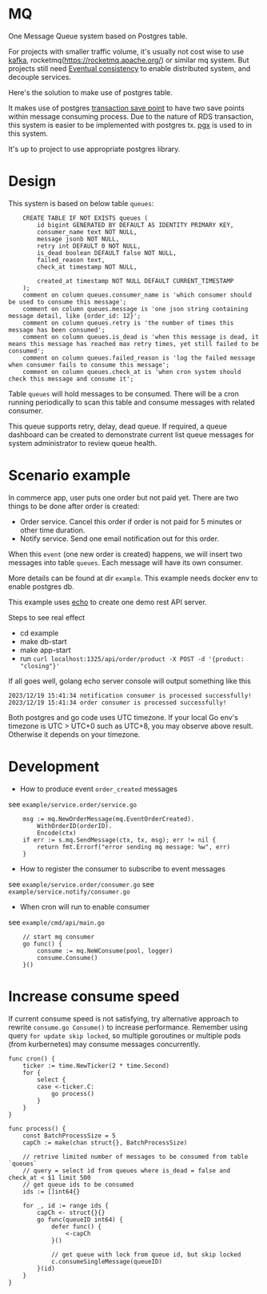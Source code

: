 # MQ

One Message Queue system based on Postgres table.

For projects with smaller traffic volume, it's usually not cost wise to use [kafka](https://kafka.apache.org/),
rocketmq(https://rocketmq.apache.org/) or similar mq system. But projects still need [Eventual consistency](https://en.wikipedia.org/wiki/Eventual_consistency) to enable distributed system, and decouple services.

Here's the solution to make use of postgres table.

It makes use of postgres [transaction save point](https://www.postgresql.org/docs/current/sql-savepoint.html)
to have two save points within message consuming process. Due to the nature of RDS transaction, this system is
easier to be implemented with postgres tx. [pgx](https://github.com/jackc/pgx) is used to in this system.

It's up to project to use appropriate postgres library.

# Design

This system is based on below table `queues`:

```
    CREATE TABLE IF NOT EXISTS queues (
        id bigint GENERATED BY DEFAULT AS IDENTITY PRIMARY KEY,
        consumer_name text NOT NULL,
        message jsonb NOT NULL,
        retry int DEFAULT 0 NOT NULL,
        is_dead boolean DEFAULT false NOT NULL,
        failed_reason text,
        check_at timestamp NOT NULL,

        created_at timestamp NOT NULL DEFAULT CURRENT_TIMESTAMP
    );
	comment on column queues.consumer_name is 'which consumer should be used to consume this message';
    comment on column queues.message is 'one json string containing message detail, like {order_id: 12}';
    comment on column queues.retry is 'the number of times this message has been consumed';
    comment on column queues.is_dead is 'when this message is dead, it means this message has reached max retry times, yet still failed to be consumed';
    comment on column queues.failed_reason is 'log the failed message when consumer fails to consume this message';
    comment on column queues.check_at is 'when cron system should check this message and consume it';
```

Table `queues` will hold messages to be consumed. There will be a cron running periodically to
scan this table and consume messages with related consumer.

This queue supports retry, delay, dead queue. If required, a queue dashboard can be created to demonstrate current list
queue messages for system administrator to review queue health.

# Scenario example

In commerce app, user puts one order but not paid yet. There are two things to be done after order is created:

- Order service. Cancel this order if order is not paid for 5 minutes or other time duration.
- Notify service. Send one email notification out for this order.

When this `event` (one new order is created) happens, we will insert two messages into table `queues`. Each message will
have its own consumer.

More details can be found at dir `example`. This example needs docker env to enable postgres db.

This example uses [echo](https://echo.labstack.com/) to create one demo rest API server.

Steps to see real effect

- cd example
- make db-start
- make app-start
- run `curl localhost:1325/api/order/product -X POST -d '{product: "closing"}'`

If all goes well, golang echo server console will output something like this

```
2023/12/19 15:41:34 notification consumer is processed successfully!
2023/12/19 15:41:34 order consumer is processed successfully!
```

Both postgres and go code uses UTC timezone. If your local Go env's timezone is UTC > UTC+0 such as UTC+8, you may observe
above result. Otherwise it depends on your timezone.

# Development

- How to produce event `order_created` messages

see `example/service.order/service.go`

```
	msg := mq.NewOrderMessage(mq.EventOrderCreated).
		WithOrderID(orderID).
		Encode(ctx)
	if err := s.mq.SendMessage(ctx, tx, msg); err != nil {
		return fmt.Errorf("error sending mq message: %w", err)
	}
```

- How to register the consumer to subscribe to event messages

see `example/service.order/consumer.go`
see `example/service.notify/consumer.go`

- When cron will run to enable consumer

see `example/cmd/api/main.go`

```
	// start mq consumer
	go func() {
		consume := mq.NeWConsume(pool, logger)
		consume.Consume()
	}()
```

# Increase consume speed

If current consume speed is not satisfying, try alternative approach to rewrite
`consume.go Consume()` to increase performance. Remember using query `for update skip locked`,
so multiple goroutines or multiple pods (from kurbernetes) may consume messages concurrently.

```
func cron() {
	ticker := time.NewTicker(2 * time.Second)
	for {
		select {
		case <-ticker.C:
			go process()
		}
	}
}

func process() {
    const BatchProcessSize = 5
	capCh := make(chan struct{}, BatchProcessSize)

    // retrive limited number of messages to be consumed from table `queues`
    // query = select id from queues where is_dead = false and check_at < $1 limit 500
    // get queue ids to be consumed
    ids := []int64{}

	for _, id := range ids {
		capCh <- struct{}{}
		go func(queueID int64) {
			defer func() {
				<-capCh
			}()

            // get queue with lock from queue id, but skip locked
			c.consumeSingleMessage(queueID)
		}(id)
	}
}
```
